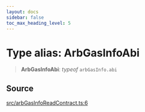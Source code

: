 ```yaml
---
layout: docs
sidebar: false
toc_max_heading_level: 5
---
```


# Type alias: ArbGasInfoAbi

> **ArbGasInfoAbi**: *typeof* `arbGasInfo.abi`

## Source

[src/arbGasInfoReadContract.ts:6](https://github.com/anegg0/arbitrum-orbit-sdk/blob/b24cbe9cd68eb30d18566196d2c909bd4086db10/src/arbGasInfoReadContract.ts#L6)
